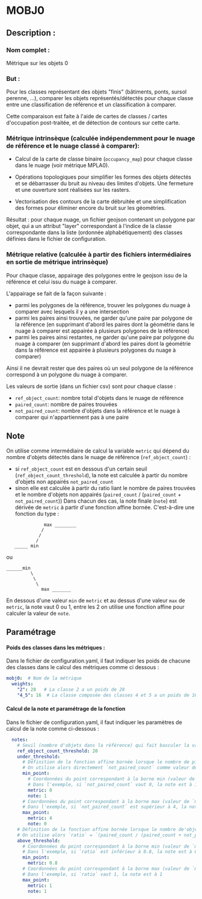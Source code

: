 # MOBJ0

## Description :

### Nom complet :

Métrique sur les objets 0

### But :

Pour les classes représentant des objets "finis" (bâtiments, ponts, sursol perenne, ...), comparer les objets représentés/détectés pour chaque classe entre une classification de référence et un classification à comparer.

Cette comparaison est faite à l'aide de cartes de classes / cartes d'occupation post-traitée, et de détection de contours sur cette carte.

### Métrique intrinsèque (calculée indépendemment pour le nuage de référence et le nuage classé à comparer):

- Calcul de la carte de classe binaire (`occupancy_map`) pour chaque classe dans le nuage (voir métrique MPLA0).

- Opérations topologiques pour simplifier les formes des objets détectés et se débarrasser du bruit au niveau des limites d'objets. Une fermeture et une ouverture sont réalisées sur les rasters.
  
- Vectorisation des contours de la carte débruitée et une simplification des formes pour éliminer encore du bruit sur les géométries. 

Résultat : pour chaque nuage, un fichier geojson contenant un polygone par objet, qui a un attribut "layer"
correspondant à l'indice de la classe correspondante dans la liste (ordonnée alphabétiquement) des classes définies
dans le fichier de configuration.

### Métrique relative (calculée à partir des fichiers intermédiaires en sortie de métrique intrinsèque)

Pour chaque classe, appairage des polygones entre le geojson issu de la référence et celui issu du nuage
à comparer.

L'appairage se fait de la façon suivante :
- parmi les polygones de la référence, trouver les polygones du nuage à comparer avec lesquels il y a une intersection
- parmi les paires ainsi trouvées, ne garder qu'une paire par polygone de la référence (en supprimant d'abord les
paires dont la géométrie dans le nuage à comparer est appairée à plusieurs polygones de la référence)
- parmi les paires ainsi restantes, ne garder qu'une paire par polygone du nuage à comparer (en supprimant d'abord les
paires dont la géométrie dans la référence est appairée à plusieurs polygones du nuage à comparer)

Ainsi il ne devrait rester que des paires où un seul polygone de la référence correspond à un polygone du nuage à
comparer.

Les valeurs de sortie (dans un fichier csv) sont pour chaque classe :
- `ref_object_count`: nombre total d'objets dans le nuage de référence
- `paired_count`: nombre de paires trouvées
- `not_paired_count`: nombre d'objets dans la référence et le nuage à comparer qui n'appartiennent pas à une paire

## Note

On utilise comme intermédiaire de calcul la variable `metric` qui dépend du nombre d'objets détectés dans le nuage de référence (`ref_object_count`) :
- si `ref_object_count` est en dessous d'un certain seuil (`ref_object_count_threshold`), la note est calculée à partir du nombre d'objets non appairés `not_paired_count`
- sinon elle est calculée à partir du ratio liant le nombre de paires trouvées et le nombre
d'objets non appairés (`paired_count` / (`paired_count` + `not_paired_count`))
Dans chacun des cas, la note finale (`note`) est dérivée de `metric` à partir d'une fonction affine bornée. C'est-à-dire une fonction du type :

```
              max ________
             /
            /
           /
   _____ min
```

ou
```
______min
         \
          \
           \
             max _______
```

En dessous d'une valeur `min` de `metric` et au dessus d'une valeur `max` de `metric`, la note vaut 0 ou 1, entre les 2 on utilise une fonction
affine pour calculer la valeur de `note`.



## Paramétrage

#### Poids des classes dans les métriques :
Dans le fichier de configuration.yaml, il faut indiquer les poids de chacune des classes dans le calcul des métriques comme ci dessous :
```yaml
mobj0:  # Nom de la métrique
  weights:
    "2": 28   # La classe 2 a un poids de 28
    "4_5": 16  # La classe composée des classes 4 et 5 a un poids de 16
```

#### Calcul de la note et paramétrage de la fonction

Dans le fichier de configuration.yaml, il faut indiquer les paramètres de calcul de la note comme ci-dessous :


```yaml
  notes:
    # Seuil (nombre d'objets dans la référence) qui fait basculer la variable `metric` entre les 2 méthodes de calcul
    ref_object_count_threshold: 20
    under_threshold:
      # Définition de la fonction affine bornée lorsque le nombre de pixels pour la classe donnée est EN DESSOUS de`ref_object_count_threshold`
      # On utilise alors directement `not_paired_count` comme valeur de `metric`
      min_point:
        # Coordonnées du point correspondant à la borne min (valeur de `metric` en dessous de laquelle `note` vaut toujours la valeur précisée ici)
        # Dans l'exemple, si `not_paired_count` vaut 0, la note est à 1
        metric: 0
        note: 1
      # Coordonnées du point correspondant à la borne max (valeur de `metric` au dessus de laquelle `note` vaut toujours la valeur précisée ici)
      # Dans l'exemple, si `not_paired_count` est supérieur à 4, la note est à 0
      max_point:
        metric: 4
        note: 0
    # Définition de la fonction affine bornée lorsque le nombre de'objets dans la référence pour la classe donnée est AU DESSUS de`ref_object_count_threshold`
    # On utilise alors `ratio` = `(paired_count / (paired_count + not_paired_count))` comme valeur de `metric`
    above_threshold:
      # Coordonnées du point correspondant à la borne min (valeur de `metric` en dessous de laquelle `note` vaut toujours la valeur précisée ici)
      # Dans l'exemple, si `ratio` est inférieur à 0.8, la note est à 0
      min_point:
        metric: 0.8
      # Coordonnées du point correspondant à la borne max (valeur de `metric` au dessus de laquelle `note` vaut toujours la valeur précisée ici)
      # Dans l'exemple, si `ratio` vaut 1, la note est à 1
      max_point:
        metric: 1
        note: 1
```
